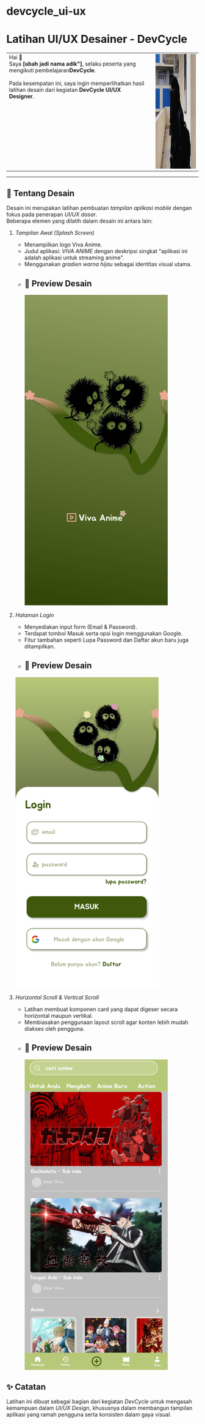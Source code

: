 # devcycle_ui-ux
# Latihan UI/UX Desainer - DevCycle

<table>
  <tr>
    <td style="vertical-align: top; padding-right: 20px;">
      Hai 👋 <br>
      Saya <b>[ubah jadi nama adik"]</b>, selaku peserta yang mengikuti pembelajaran<b>DevCycle</b>. <br><br>
      Pada kesempatan ini, saya ingin memperlihatkan hasil latihan desain dari kegiatan 
      <b>DevCycle UI/UX Designer</b>.
    </td>
    <td>
      <img src="foto.png" alt="Preview Desain" width="300" height="300">
    </td>
  </tr>
</table>


---

## 🎨 Tentang Desain

Desain ini merupakan latihan pembuatan *tampilan aplikasi mobile* dengan fokus pada penerapan *UI/UX dasar*.  
Beberapa elemen yang dilatih dalam desain ini antara lain:

1. *Tampilan Awal (Splash Screen)*  
   - Menampilkan logo Viva Anime.  
   - Judul aplikasi: *VIVA ANIME* dengan deskripsi singkat "aplikasi ini adalah aplikasi untuk streaming anime".  
   - Menggunakan *gradien warna hijau* sebagai identitas visual utama.
   - ## 📱 Preview Desain
     ![](Tampilan-Awal.png)

2. *Halaman Login*  
   - Menyediakan input form (Email & Password).  
   - Terdapat tombol Masuk serta opsi login menggunakan Google.  
   - Fitur tambahan seperti Lupa Password dan Daftar akun baru juga ditampilkan.
   -  ## 📱 Preview Desain
     ![](Login.png)
  
3. *Horizontal Scroll & Vertical Scroll*  
   - Latihan membuat komponen card yang dapat digeser secara horizontal maupun vertikal.
   - Membiasakan penggunaan layout scroll agar konten lebih mudah diakses oleh pengguna.
   - ## 📱 Preview Desain
     ![](Tugas.png)


## ✨ Catatan

Latihan ini dibuat sebagai bagian dari kegiatan *DevCycle* untuk mengasah kemampuan dalam *UI/UX Design*, khususnya dalam membangun tampilan aplikasi yang ramah pengguna serta konsisten dalam gaya visual.
